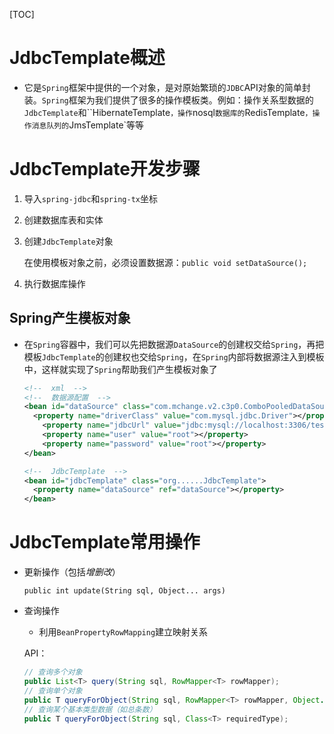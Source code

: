 [TOC]

# JdbcTemplate概述

* 它是`Spring`框架中提供的一个对象，是对原始繁琐的`JDBC`API对象的简单封装。`Spring`框架为我们提供了很多的操作模板类。例如：操作关系型数据的`JdbcTemplate`和``HibernateTemplate`，操作`nosql`数据库的`RedisTemplate`，操作消息队列的`JmsTemplate`等等

# JdbcTemplate开发步骤

1. 导入`spring-jdbc`和`spring-tx`坐标

2. 创建数据库表和实体

3. 创建`JdbcTemplate`对象

   在使用模板对象之前，必须设置数据源：`public void setDataSource();`

4. 执行数据库操作

## Spring产生模板对象

* 在`Spring`容器中，我们可以先把数据源`DataSource`的创建权交给`Spring`，再把模板`JdbcTemplate`的创建权也交给`Spring`，在`Spring`内部将数据源注入到模板中，这样就实现了`Spring`帮助我们产生模板对象了

  ```xml
  <!--  xml  -->
  <!--  数据源配置  -->
  <bean id="dataSource" class="com.mchange.v2.c3p0.ComboPooledDataSource">
  	<property name="driverClass" value="com.mysql.jdbc.Driver"></property>
      <property name="jdbcUrl" value="jdbc:mysql://localhost:3306/test"></property>
      <property name="user" value="root"></property>
      <property name="password" value="root"></property>
  </bean>
  
  <!--  JdbcTemplate  -->
  <bean id="jdbcTemplate" class="org......JdbcTemplate">
  	<property name="dataSource" ref="dataSource"></property>
  </bean>
  ```

# JdbcTemplate常用操作

* 更新操作（包括*增删改*）

  `public int update(String sql, Object... args)`

* 查询操作

  * 利用`BeanPropertyRowMapping`建立映射关系

  API：

  ```java
  // 查询多个对象
  public List<T> query(String sql, RowMapper<T> rowMapper);
  // 查询单个对象
  public T queryForObject(String sql, RowMapper<T> rowMapper, Object... args);
  // 查询某个基本类型数据（如总条数）
  public T queryForObject(String sql, Class<T> requiredType);
  ```

  

